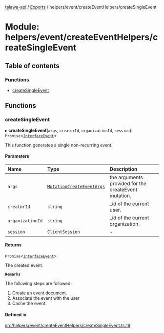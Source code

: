[talawa-api](../README.md) / [Exports](../modules.md) / helpers/event/createEventHelpers/createSingleEvent

# Module: helpers/event/createEventHelpers/createSingleEvent

## Table of contents

### Functions

- [createSingleEvent](helpers_event_createEventHelpers_createSingleEvent.md#createsingleevent)

## Functions

### createSingleEvent

▸ **createSingleEvent**(`args`, `creatorId`, `organizationId`, `session`): `Promise`\<[`InterfaceEvent`](../interfaces/models_Event.InterfaceEvent.md)\>

This function generates a single non-recurring event.

#### Parameters

| Name | Type | Description |
| :------ | :------ | :------ |
| `args` | [`MutationCreateEventArgs`](types_generatedGraphQLTypes.md#mutationcreateeventargs) | the arguments provided for the createEvent mutation. |
| `creatorId` | `string` | _id of the current user. |
| `organizationId` | `string` | _id of the current organization. |
| `session` | `ClientSession` | - |

#### Returns

`Promise`\<[`InterfaceEvent`](../interfaces/models_Event.InterfaceEvent.md)\>

The created event.

**`Remarks`**

The following steps are followed:
1. Create an event document.
2. Associate the event with the user
3. Cache the event.

#### Defined in

[src/helpers/event/createEventHelpers/createSingleEvent.ts:19](https://github.com/PalisadoesFoundation/talawa-api/blob/53234da/src/helpers/event/createEventHelpers/createSingleEvent.ts#L19)
